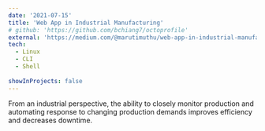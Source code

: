 ```yaml
---
date: '2021-07-15'
title: 'Web App in Industrial Manufacturing'
# github: 'https://github.com/bchiang7/octoprofile'
external: 'https://medium.com/@marutimuthu/web-app-in-industrial-manufacturing-984990491a02'
tech:
  - Linux
  - CLI
  - Shell
  
showInProjects: false
---
```

From an industrial perspective, the ability to closely monitor production and automating response to changing production demands improves efficiency and decreases downtime.